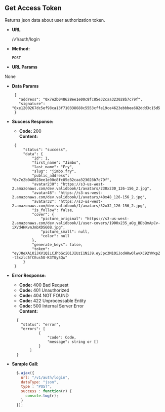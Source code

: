 **Get Access Token**
----
  Returns json data about user authorization token.

* **URL**

  /v1/auth/login

* **Method:**

  `POST`
  
*  **URL Params**

  None  

* **Data Params**

  ```
   {
     "address": "0x7e2b048628ee1e00c8fc85e32caa323028b7c79f",
     "signature": "0xe1200267dc5ef98ca13f710338688c5553cffe19ce4623ebbbea682ddd3c15d55a1d2995a2bcc2e0a3fe54139c8408a956efbac3d811aa4d6df665e769017eef1c"
   }
  ```
    
* **Success Response:**

  * **Code:** 200 <br />
    **Content:** 
  ```
   {
       "status": "success",
       "data": {
           "id": 1,
           "first_name": "Jimbo",
           "last_name": "Fry",
           "slug": "jimbo.fry",
           "public_address": "0x7e2b048628ee1e00c8fc85e32caa323028b7c79f",
           "avatar230": "https://s3-us-west-2.amazonaws.com/dev.validbook/1/avatars/230x230_126-156_2.jpg",
           "avatar48": "https://s3-us-west-2.amazonaws.com/dev.validbook/1/avatars/48x48_126-156_2.jpg",
           "avatar32": "https://s3-us-west-2.amazonaws.com/dev.validbook/1/avatars/32x32_126-156_2.jpg",
           "is_follow": false,
           "cover": {
               "picture_original": "https://s3-us-west-2.amazonaws.com/dev.validbook/1/user-covers/1900x235_aOg_BDbQmApCv-iXVd4HKvnJmbXDSG0B.jpg",
               "picture_small": null,
               "color": null
           },
           "generate_keys": false,
           "token": "eyJ0eXAiOiJKV1QiLCJhbGciOiJIUzI1NiJ9.eyJpc3MiOiJodHRwOlwvXC92YWxpZGJvb2stYXBpLmxvY2FsIiwiYXVkIjoiaHR0cDpcL1wvdmFsaWRib29rLWFwaS5sb2NhbCIsImlhdCI6MTUwOTAwMzE4NCwibmJmIjoxNTA5MDAzMTg0LCJ1aWQiOjEsImV4cCI6MTYwMzYxMTE4NH0.gjh1DMU_sSlX2knAGX--t3xzlc5fCEus5U-K3TGySQw"
       }
   }
  ```
 
* **Error Response:**

    * **Code:** 400 Bad Request <br />
    * **Code:** 401 Unauthorized <br />
    * **Code:** 404 NOT FOUND<br />
    * **Code:** 422 Unprocessable Entity <br />
    * **Code:** 500 Internal Server Error<br />
      **Content:** 
    ```
      {
        "status": "error",
        "errors": [
                {
                    "code": Code,
                    "message": string or []
                }
            ]
      }
    ```

* **Sample Call:**

  ```javascript
    $.ajax({
      url: "/v1/auth/login",
      dataType: "json",
      type : "POST",
      success : function(r) {
        console.log(r);
      }
    });
  ```